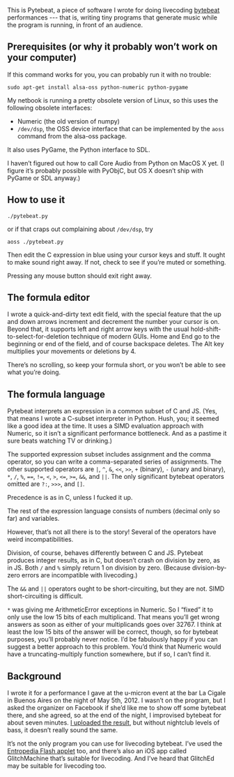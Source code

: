 This is Pytebeat, a piece of software I wrote for doing livecoding
[bytebeat][0] performances --- that is, writing tiny programs that
generate music while the program is running, in front of an audience.

[0]: http://canonical.org/~kragen/bytebeat/

Prerequisites (or why it probably won’t work on your computer)
--------------------------------------------------------------

If this command works for you, you can probably run it with no
trouble:

    sudo apt-get install alsa-oss python-numeric python-pygame

My netbook is running a pretty obsolete version of Linux, so this uses
the following obsolete interfaces:

- Numeric (the old version of numpy)
- `/dev/dsp`, the OSS device interface that can be implemented by the
  `aoss` command from the alsa-oss package.

It also uses PyGame, the Python interface to SDL.

I haven’t figured out how to call Core Audio from Python on MacOS X
yet.  (I figure it’s probably possible with PyObjC, but OS X doesn’t
ship with PyGame or SDL anyway.)

How to use it
-------------

    ./pytebeat.py

or if that craps out complaining about `/dev/dsp`, try

    aoss ./pytebeat.py

Then edit the C expression in blue using your cursor keys and stuff.
It ought to make sound right away. If not, check to see if you’re
muted or something.

Pressing any mouse button should exit right away.

The formula editor
------------------

I wrote a quick-and-dirty text edit field, with the special feature
that the up and down arrows increment and decrement the number your
cursor is on.  Beyond that, it supports left and right arrow keys with
the usual hold-shift-to-select-for-deletion technique of modern GUIs.
Home and End go to the beginning or end of the field, and of course
backspace deletes.  The Alt key multiplies your movements or deletions
by 4.

There’s no scrolling, so keep your formula short, or you won’t be able
to see what you’re doing.

The formula language
--------------------

Pytebeat interprets an expression in a common subset of C and JS.
(Yes, that means I wrote a C-subset interpreter in Python.  Hush, you;
it seemed like a good idea at the time.  It uses a SIMD evaluation
approach with Numeric, so it isn’t a significant performance
bottleneck.  And as a pastime it sure beats watching TV or drinking.)

The supported expression subset includes assignment and the comma
operator, so you can write a comma-separated series of assignments.
The other supported operators are `|`, `^`, `&`, `<<`, `>>`, `+`
(binary), `-` (unary and binary), `*`, `/`, `%`, `==`, `!=`, `<`, `>`,
`<=`, `>=`, `&&`, and `||`.  The only significant bytebeat operators
omitted are `?:`, `>>>`, and `[]`.

Precedence is as in C, unless I fucked it up.

The rest of the expression language consists of numbers (decimal only
so far) and variables.

However, that’s not all there is to the story!  Several of the
operators have weird incompatibilities.

Division, of course, behaves differently between C and JS.  Pytebeat
produces integer results, as in C, but doesn’t crash on division by
zero, as in JS.  Both `/` and `%` simply return 1 on division by zero.
(Because division-by-zero errors are incompatible with livecoding.)

The `&&` and `||` operators ought to be short-circuiting, but they are
not.  SIMD short-circuiting is difficult.

`*` was giving me ArithmeticError exceptions in Numeric.  So I “fixed”
it to only use the low 15 bits of each multiplicand.  That means
you’ll get wrong answers as soon as either of your multiplicands goes
over 32767.  I think at least the low 15 bits of the answer will be
correct, though, so for bytebeat purposes, you’ll probably never
notice.  I’d be fabulously happy if you can suggest a better approach
to this problem.  You’d think that Numeric would have a
truncating-multiply function somewhere, but if so, I can’t find it.

Background
----------

I wrote it for a performance I gave at the u-micron event at the bar
La Cigale in Buenos Aires on the night of May 5th, 2012.  I wasn’t on
the program, but I asked the organizer on Facebook if she’d like me to
show off some bytebeat there, and she agreed, so at the end of the
night, I improvised bytebeat for about seven minutes.  [I uploaded the
result][2], but without nightclub levels of bass, it doesn’t really
sound the same.

[2]: http://canonical.org/~kragen/bytebeat/la-cigale.wav.gz

It’s not the only program you can use for livecoding bytebeat.  I’ve
used the [Entropedia Flash applet][1] too, and there’s also an iOS app
called GlitchMachine that’s suitable for livecoding.  And I’ve heard
that GlitchEd may be suitable for livecoding too.

[1]: http://entropedia.co.uk/generative_music/